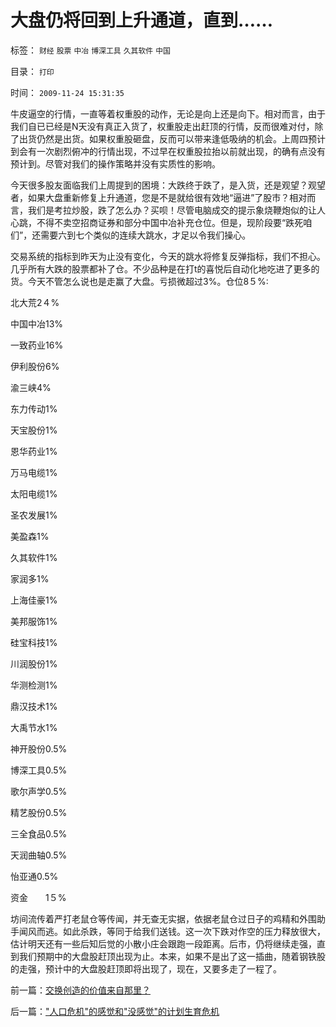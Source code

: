 # 大盘仍将回到上升通道，直到……

标签： `财经` `股票` `中冶` `博深工具` `久其软件` `中国` 

目录： `打印`

时间： `2009-11-24 15:31:35`

牛皮逼空的行情，一直等着权重股的动作，无论是向上还是向下。相对而言，由于我们自已已经是N天没有真正入货了，权重股走出赶顶的行情，反而很难对付，除了出货仍然是出货。如果权重股砸盘，反而可以带来逢低吸纳的机会。上周四预计到会有一次剧烈俯冲的行情出现，不过早在权重股拉抬以前就出现，的确有点没有预计到。尽管对我们的操作策略并没有实质性的影响。

今天很多股友面临我们上周提到的困境：大跌终于跌了，是入货，还是观望？观望者，如果大盘重新修复上升通道，您是不是就给很有效地“逼进”了股市？相对而言，我们是考拉炒股，跌了怎么办？买呗！尽管电脑成交的提示象烧鞭炮似的让人心跳，不得不卖空招商证券和部分中国中冶补充仓位。但是，现阶段要“跌死咱们”，还需要六到七个类似的连续大跳水，才足以令我们操心。

交易系统的指标到昨天为止没有变化，今天的跳水将修复反弹指标，我们不担心。几乎所有大跌的股票都补了仓。不少品种是在打t的喜悦后自动化地吃进了更多的货。今天不管怎么说也是走赢了大盘。亏损微超过3%。仓位8５%:

北大荒2４%

中国中冶13%

一致药业16%

伊利股份6%

渝三峡4%

东力传动1%

天宝股份1%

恩华药业1%

万马电缆1%

太阳电缆1%

圣农发展1%

美盈森1%

久其软件1%

家润多1%

上海佳豪1%

美邦服饰1%

硅宝科技1%

川润股份1%

华测检测1%

鼎汉技术1%

大禹节水1%

神开股份0.5%

博深工具0.5%

歌尔声学0.5%

精艺股份0.5%

三全食品0.5%

天润曲轴0.5%

怡亚通0.5%

资金　　1５%

坊间流传着严打老鼠仓等传闻，并无查无实据，依据老鼠仓过日子的鸡精和外围助手闻风而逃。如此杀跌，等同于给我们送钱。这一次下跌对作空的压力释放很大，估计明天还有一些后知后觉的小散小庄会跟跑一段距离。后市，仍将继续走强，直到我们预期中的大盘股赶顶出现为止。本来，如果不是出了这一插曲，随着钢铁股的走强，预计中的大盘股赶顶即将出现了，现在，又要多走了一程了。



前一篇：[交换创造的价值来自那里？](../../../2009/11/24/交换创造的价值来自那里？.md)

后一篇：[&quot;人口危机&quot;的感觉和&quot;没感觉&quot;的计划生育危机](../../../2009/11/24/人口危机的感觉和没感觉的计划生育危机.md)